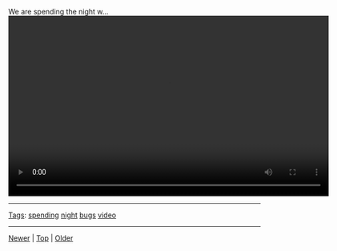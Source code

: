 <!--
title: We are spending the night with the bugs in B.U.G.S. at the London Zoo.
date: 2020-06-28T14:51:45.029Z
tags: spending, night, bugs, video
-->





We are spending the night w...
<video controls="controls" autoplay="autoplay" src="101526453562.mp4" type="video/mp4" width="640" height="360"></video>

<!--BOTTOM-POST-NAVIGATION-->
---

[Tags](tags.md): [spending](tag-spending.md) [night](tag-night.md) [bugs](tag-bugs.md) [video](tag-video.md)

---

[Newer](101288236737.md) | [Top](index.md) | [Older](101570033492.md)